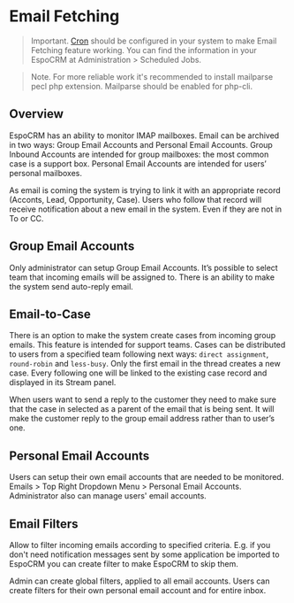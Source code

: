 # Email Fetching


> Important. [Cron](https://github.com/espocrm/documentation/blob/master/administration/server-configuration.md#setup-a-crontab) should be configured in your system to make Email Fetching feature working. You can find the information in your EspoCRM at Administration > Scheduled Jobs.

> Note. For more reliable work it's recommended to install mailparse pecl php extension. Mailparse should be enabled for php-cli.

## Overview

EspoCRM has an ability to monitor IMAP mailboxes. Email can be archived in two ways: Group Email Accounts and Personal Email Accounts. Group Inbound Accounts are intended for group mailboxes: the most common case is a support box. Personal Email Accounts are intended for users’ personal mailboxes.

As email is coming the system is trying to link it with an appropriate record (Acconts, Lead, Opportunity, Case). Users who follow that record will receive notification about a new email in the system. Even if they are not in To or CC.

## Group Email Accounts

Only administrator can setup Group Email Accounts. It’s possible to select team that incoming emails will be assigned to. There is an ability to make the system send auto-reply email.

## Email-to-Case

There is an option to make the system create cases from incoming group emails. 
This feature is intended for support teams. 
Cases can be distributed to users from a specified team following next ways: 
`direct assignment`, `round-robin` and `less-busy`. 
Only the first email in the thread creates a new case. 
Every following one will be linked to the existing case record and displayed in its Stream panel.

When users want to send a reply to the customer they need to make sure that the case in selected as a parent of the email that is being sent. It will make the customer reply to the group email address rather than to user’s one.

## Personal Email Accounts

Users can setup their own email accounts that are needed to be monitored. Emails > Top Right Dropdown Menu > Personal Email Accounts. Administrator also can manage users' email accounts.

## Email Filters

Allow to filter incoming emails according to specified criteria. E.g. if you don't need notification messages sent by some application be imported to EspoCRM you can create filter to make EspoCRM to skip them.

Admin can create global filters, applied to all email accounts. Users can create filters for their own personal email account and for entire inbox.
